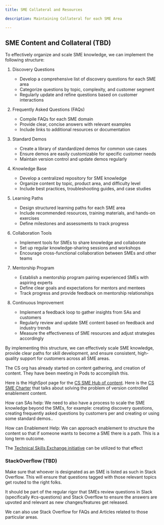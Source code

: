 ```yaml
---
title: SME Collateral and Resources 

description: Maintaining Collateral for each SME Area

---
```


## SME Content and Collateral (TBD)

To effectively organize and scale SME knowledge, we can implement the following structure:

1. Discovery Questions
   - Develop a comprehensive list of discovery questions for each SME area
   - Categorize questions by topic, complexity, and customer segment
   - Regularly update and refine questions based on customer interactions

2. Frequently Asked Questions (FAQs)
   - Compile FAQs for each SME domain
   - Provide clear, concise answers with relevant examples
   - Include links to additional resources or documentation

3. Standard Demos
   - Create a library of standardized demos for common use cases
   - Ensure demos are easily customizable for specific customer needs
   - Maintain version control and update demos regularly

4. Knowledge Base
   - Develop a centralized repository for SME knowledge
   - Organize content by topic, product area, and difficulty level
   - Include best practices, troubleshooting guides, and case studies

5. Learning Paths
   - Design structured learning paths for each SME area
   - Include recommended resources, training materials, and hands-on exercises
   - Define milestones and assessments to track progress

6. Collaboration Tools
   - Implement tools for SMEs to share knowledge and collaborate
   - Set up regular knowledge-sharing sessions and workshops
   - Encourage cross-functional collaboration between SMEs and other teams

7. Mentorship Program
   - Establish a mentorship program pairing experienced SMEs with aspiring experts
   - Define clear goals and expectations for mentors and mentees
   - Track progress and provide feedback on mentorship relationships

8. Continuous Improvement
   - Implement a feedback loop to gather insights from SAs and customers
   - Regularly review and update SME content based on feedback and industry trends
   - Measure the effectiveness of SME resources and adjust strategies accordingly

By implementing this structure, we can effectively scale SME knowledge, provide clear paths for skill development, and ensure consistent, high-quality support for customers across all SME areas.

The CS org has already started on content gathering, and creation  of content.  They have been meeting in Pods to accomplish this. 

Here is the HighSpot page for the [CS SME Hub of content](https://gitlab.highspot.com/items/667095b95cc9b08c87d40b68?lfrm=srp.0).  Here is the [CS SME Charter](https://gitlab.com/gitlab-com/customer-success/subject-matter-experts/cs-subject-matter-experts) that talks about solving the problem of version controlled enablement content.

How can SAs help:  We need to also have a process to scale the SME knowledge beyond the SMEs, for example: creating discovery questions, creating frequently asked questions by customers per and creating or using some standard demos..

How can Enablement Help: We can approach enablement to structure the content so that if someone wants to become a SME there is a path. This is a long term outcome.

The  [Technical Skills Exchange initiative](/handbook/solutions-architects/sa-practices/subject-matter-experts/sme-cadences/#sme-tech-skills) can be utilized to that effect

### StackOverflow (TBD)

Make sure that whoever is designated as an SME is listed as such in Stack Overflow. This will ensure that questions tagged with those relevant topics get routed to the right folks.

It should be part of the regular rigor that SMEs review questions in Slack (specifically #cs-questions) and Stack Overflow to ensure the answers are upvoted and relevant as new changes/features get released.

We can also use Stack Overflow for FAQs and Articles related to those particular areas.
